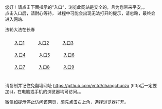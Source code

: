 您好！请点击下面指示的“入口”，浏览此网站是安全的，且为您带来平安。。 <br/>
点击入口后，请耐心等待， 过程中可能会出现无法打开的提示，请忽略，最终会进入网站. </br>

法轮大法在长春<br/>
<div style="padding:10px"><a style="margin:20px" target="_blank" href="https://d1tbymcn9bszr1.cloudfront.net/2Qpsp?dknnxrxr" id="ccLink1" rel="nofollow">入口1</a> <a target="_blank" style="margin:20px" href="https://dqav8kl37ht83.cloudfront.net/2Qpsp?qvwvfh" id="ccLink2" rel="nofollow">入口2</a> <a style="margin:20px" target="_blank" href="https://d3rbs4yiloc19y.cloudfront.net/2Qpsp?dppyidbq" id="ccLink3" rel="nofollow">入口3</a></div>

<div style="padding:10px" ><a style="margin:20px" target="_blank" href="https://d1tbymcn9bszr1.cloudfront.net/2Qpsp?dknnxrxr" id="ccLink4" rel="nofollow">入口4</a> <a style="margin:20px" href="https://dqav8kl37ht83.cloudfront.net/2Qpsp?qvwvfh" target="_blank" id="ccLink5" rel="nofollow">入口5</a> <a style="margin:20px" href="https://d3rbs4yiloc19y.cloudfront.net/2Qpsp?dppyidbq" target="_blank" id="ccLink6" rel="nofollow">入口6</a></div>

<div style="padding:10px"><a style="margin:20px" target="_blank" href="https://d1tbymcn9bszr1.cloudfront.net/2Qpsp?dknnxrxr" id="ccLink7" rel="nofollow">入口7</a> <a style="margin:20px" href="https://dqav8kl37ht83.cloudfront.net/2Qpsp?qvwvfh" target="_blank" id="ccLink8" rel="nofollow">入口8</a> <a style="margin:20px" target="_blank" href="https://d3rbs4yiloc19y.cloudfront.net/2Qpsp?dppyidbq" id="ccLink9" rel="nofollow">入口9</a></div>

<br/>



请复制并记住免翻墙网址 https://github.com/yntd/changchunzx (http后一定要加s)，在电脑或手机的浏览器均可访问。。<br/>

微信如提示停止访问该网页，须先点击右上角，选择浏览器打开。
